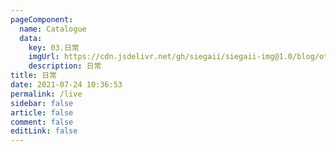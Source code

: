 ```yaml
---
pageComponent: 
  name: Catalogue
  data: 
    key: 03.日常
    imgUrl: https://cdn.jsdelivr.net/gh/siegaii/siegaii-img@1.0/blog/other.png
    description: 日常
title: 日常
date: 2021-07-24 10:36:53
permalink: /live
sidebar: false
article: false
comment: false
editLink: false
---
```


